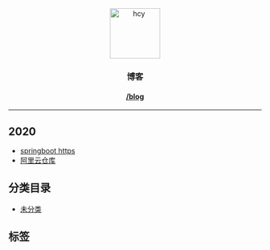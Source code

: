 <div style="text-align:center">
    <img src="//cn.gravatar.com/avatar/d9b595bcb06a4cbf1267e39e43b5c1b2?s=256&d=mm" width="100" height="100" alt="hcy">
    <h3>博客</h3>
    <h4>
        <a href="/blog" target="_blank">/blog</a>
    </h4>
</div>

---

## 2020
- <a href="/blog/archives/springboothttps" title="springboot https" target="_blank">springboot https</a>
- <a href="/blog/archives/阿里云仓库" title="阿里云仓库" target="_blank">阿里云仓库</a>

## 分类目录
- <a href="/blog/categories/default" target="_blank">未分类</a>

## 标签
